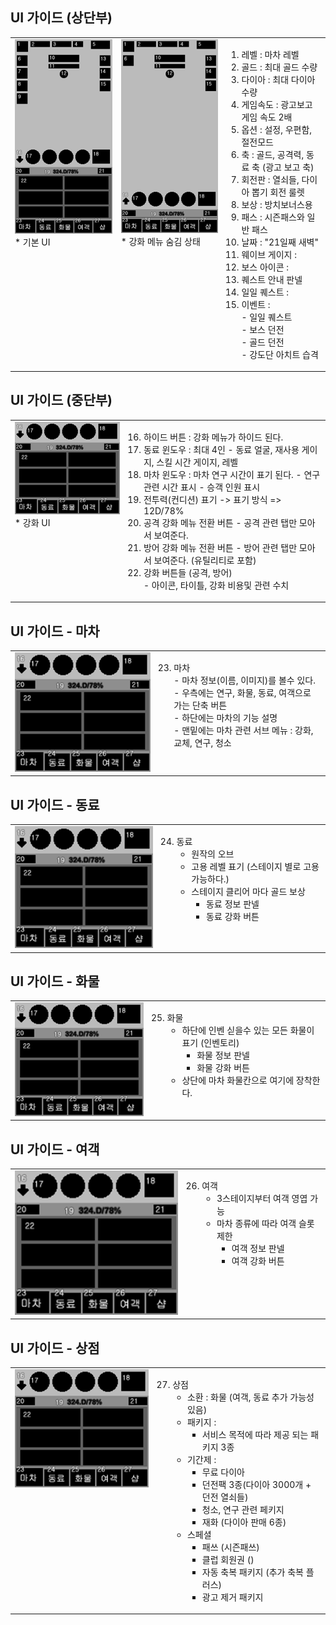 
## UI 가이드 (상단부)
<table>
        <body>
    <tr>
        <td valign = top>
            <img src = "image/window.png"></br>   
            * 기본 UI   </br>
        </td>
        <td valign = top>
            <img src = "image/window1.png"></br>
            * 강화 메뉴 숨김 상태            </br>
        </td>
        <td valign= top>
    
1) 레벨 : 마차 레벨 
2) 골드 : 최대 골드 수량 
3) 다이아 : 최대 다이아 수량
4) 게임속도 : 광고보고 게임 속도 2배
5) 옵션 : 설정, 우편함, 절전모드
6) 축 : 골드, 공격력, 동료 축 (광고 보고 축)
7) 회전판 : 열쇠들, 다이아 뽑기 회전 룰렛
8) 보상 : 방치보너스용
9) 패스 : 시즌패스와 일반 패스
10) 날짜 : "21일째 새벽"
11) 웨이브 게이지 : 
12) 보스 아이콘 :
13) 퀘스트 안내 판넬
14) 일일 퀘스트 : 
15) 이벤트 :   
        - 일일 퀘스트 </br>
        - 보스 던전</br>
        - 골드 던전</br>
        - 강도단 아치트 습격</br>
         
      
</td>
</tr> 
</body>
</table>

## UI 가이드 (중단부)
<table>
        <body>
    <tr>
        <td valign = top>
            <img src = "image/window2.png"></br>   
            * 강화 UI   </br>
        </td>
        <td valign= top>
    
16) 하이드 버튼 : 강화 메뉴가 하이드 된다. 
17) 동료 윈도우 : 최대 4인
        - 동료 얼굴, 재사용 게이지, 스킬 시간 게이지, 레벨 
18) 마차 윈도우 : 마차 연구 시간이 표기 된다.
        - 연구 관련 시간 표시
        - 승객 인원 표시
19) 전투력(컨디션) 표기 -> 표기 방식 => 12D/78% 
20) 공격 강화 메뉴 전환 버튼
        - 공격 관련 탭만 모아서 보여준다.
21) 방어 강화 메뉴 전환 버튼
        - 방어 관련 탭만 모아서 보여준다. (유틸리티로 포함)
22) 강화 버튼들 (공격, 방어)            
        - 아이콘, 타이틀, 강화 비용및 관련 수치
      
</td>
</tr> 
</body>
</table>

## UI 가이드 - 마차

<table>
<body>
<tr>
<td valign = top>
<img src = "image/window2.png"></br> 
</td>
<td valign= top>
    
23) 마차 </br>
        - 마차 정보(이름, 이미지)를 볼수 있다.</br>
        - 우측에는 연구, 화물, 동료, 여객으로 가는 단축 버튼</br>
        - 하단에는 마차의 기능 설명 </br>
        - 맨밑에는 마차 관련 서브 메뉴 : 강화, 교체, 연구, 청소
      
</td>
</tr> 
</body>
</table>

## UI 가이드 - 동료

<table>
<body>
<tr>
<td valign = top>
<img src = "image/window2.png"></br> 
</td>
<td valign= top>
    
24) 동료 </br>
      - 원작의 오브
      - 고용 레벨 표기 (스테이지 별로 고용 가능하다.)
      - 스테이지 클리어 마다 골드 보상  
        - 동료 정보 판넬
        - 동료 강화 버튼
      
</td>
</tr> 
</body>
</table>

## UI 가이드 - 화물

<table>
<body>
<tr>
<td valign = top>
<img src = "image/window2.png"></br> 
</td>
<td valign= top>
    
25) 화물 </br>
      - 하단에 인벤 싣을수 있는 모든 화물이 표기 (인벤토리)
        - 화물 정보 판넬
        - 화물 강화 버튼 
      - 상단에 마차 화물칸으로 여기에 장착한다.
      
</td>
</tr> 
</body>
</table>

## UI 가이드 - 여객

<table>
<body>
<tr>
<td valign = top>
<img src = "image/window2.png"></br> 
</td>
<td valign= top>
    
26) 여객 </br>
      - 3스테이지부터 여객 영엽 가능
      - 마차 종류에 따라 여객 슬롯 제한
        - 여객 정보 판넬
        - 여객 강화 버튼 
      
</td>
</tr> 
</body>
</table>

## UI 가이드 - 상점

<table>
<body>
<tr>
<td valign = top>
<img src = "image/window2.png"></br> 
</td>
<td valign= top>
    
27) 상점</br>
      - 소환 : 화물 (여객, 동료 추가 가능성 있음)
      - 패키지 : 
        - 서비스 목적에 따라 제공 되는 패키지 3종
      - 기간제 :
        - 무료 다이아
        - 던전팩 3종(다이아 3000개 + 던전 열쇠들)
        - 청소, 연구 관련 페키지
        - 재화 (다이아 판매 6종)
      - 스페셜
        - 패쓰 (시즌패쓰)
        - 클럽 회원권 ()
        - 자동 축복 패키지 (추가 축복 플러스)
        - 광고 제거 패키지 
      
</td>
</tr> 
</body>
</table>
